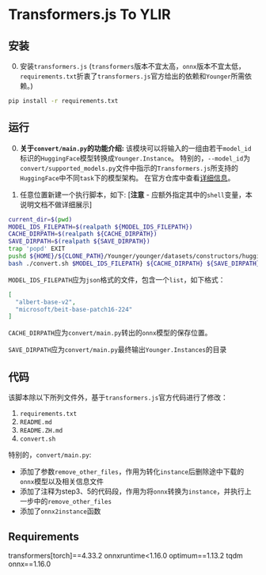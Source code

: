 # Transformers.js To YLIR

## 安装

0. 安装`transformers.js` (`transformers`版本不宜太高，`onnx`版本不宜太低，`requirements.txt`折衷了`transformers.js`官方给出的依赖和`Younger`所需依赖。)
``` bash
pip install -r requirements.txt
```

## 运行

0. **关于`convert/main.py`的功能介绍:**
该模块可以将输入的一组由若干`model_id`标识的`HuggingFace`模型转换成`Younger.Instance`。
特别的，`--model_id`为`convert/supported_models.py`文件中指示的`Transformers.js`所支持的`HuggingFace`中不同`task`下的模型架构。
在官方仓库中查看[详细信息](https://github.com/xenova/transformers.js?tab=readme-ov-file#supported-tasksmodels)。

0. 任意位置新建一个执行脚本，如下: [**注意** - 应额外指定其中的`shell`变量，本说明文档不做详细展示]
``` bash
current_dir=$(pwd)
MODEL_IDS_FILEPATH=$(realpath ${MODEL_IDS_FILEPATH})
CACHE_DIRPATH=$(realpath ${CACHE_DIRPATH})
SAVE_DIRPATH=$(realpath ${SAVE_DIRPATH})
trap 'popd' EXIT
pushd ${HOME}/${CLONE_PATH}/Younger/younger/datasets/constructors/huggingface/scripts/transformers.js
bash ./convert.sh $MODEL_IDS_FILEPATH} ${CACHE_DIRPATH} ${SAVE_DIRPATH}
```
`MODEL_IDS_FILEPATH`应为`json`格式的文件，包含一个`list`，如下格式：
``` json
[
  "albert-base-v2",
  "microsoft/beit-base-patch16-224"
]
```

`CACHE_DIRPATH`应为`convert/main.py`转出的`onnx`模型的保存位置。

`SAVE_DIRPATH`应为`convert/main.py`最终输出`Younger.Instances`的目录

## 代码
该脚本除以下所列文件外，基于`transformers.js`官方代码进行了修改：
1. `requirements.txt`
2. `README.md`
3. `README.ZH.md`
4. `convert.sh`

特别的，`convert/main.py`:
- 添加了参数`remove_other_files`，作用为转化`instance`后删除途中下载的`onnx`模型以及相关信息文件
- 添加了注释为step3、5的代码段，作用为将`onnx`转换为`instance`，并执行上一步中的`remove_other_files`
- 添加了`onnx2instance`函数

## Requirements
transformers[torch]==4.33.2
onnxruntime<1.16.0
optimum==1.13.2
tqdm
onnx==1.16.0